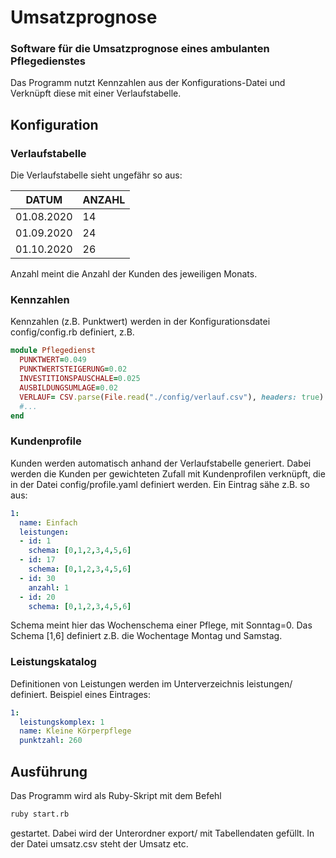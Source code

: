 # Umsatzprognose
### Software für die Umsatzprognose eines ambulanten Pflegedienstes

Das Programm nutzt Kennzahlen aus der Konfigurations-Datei und Verknüpft diese mit einer Verlaufstabelle. 

## Konfiguration
### Verlaufstabelle
Die Verlaufstabelle sieht ungefähr so aus:

DATUM	| ANZAHL
---|---
01.08.2020 | 14
01.09.2020 | 24
01.10.2020	| 26

Anzahl meint die Anzahl der Kunden des jeweiligen Monats.

### Kennzahlen
Kennzahlen (z.B. Punktwert) werden in der Konfigurationsdatei config/config.rb definiert, z.B.
```ruby
module Pflegedienst
  PUNKTWERT=0.049
  PUNKTWERTSTEIGERUNG=0.02
  INVESTITIONSPAUSCHALE=0.025
  AUSBILDUNGSUMLAGE=0.02
  VERLAUF= CSV.parse(File.read("./config/verlauf.csv"), headers: true)
  #...
end
```
### Kundenprofile
Kunden werden automatisch anhand der Verlaufstabelle generiert. Dabei werden die Kunden per gewichteten Zufall mit Kundenprofilen verknüpft, die in der Datei config/profile.yaml definiert werden. Ein Eintrag sähe z.B. so aus:
```yaml
1:
  name: Einfach
  leistungen:
  - id: 1
    schema: [0,1,2,3,4,5,6]
  - id: 17
    schema: [0,1,2,3,4,5,6]
  - id: 30
    anzahl: 1
  - id: 20
    schema: [0,1,2,3,4,5,6]
```
Schema meint hier das Wochenschema einer Pflege, mit Sonntag=0. Das Schema [1,6] definiert z.B. die Wochentage Montag und Samstag.

### Leistungskatalog
Definitionen von Leistungen werden im Unterverzeichnis leistungen/ definiert. Beispiel eines Eintrages:
```yaml
1:
  leistungskomplex: 1
  name: Kleine Körperpflege 
  punktzahl: 260
```

## Ausführung
Das Programm wird als Ruby-Skript mit dem Befehl
```bash
ruby start.rb
```
gestartet. Dabei wird der Unterordner export/ mit Tabellendaten gefüllt. In der Datei umsatz.csv steht der Umsatz etc.

